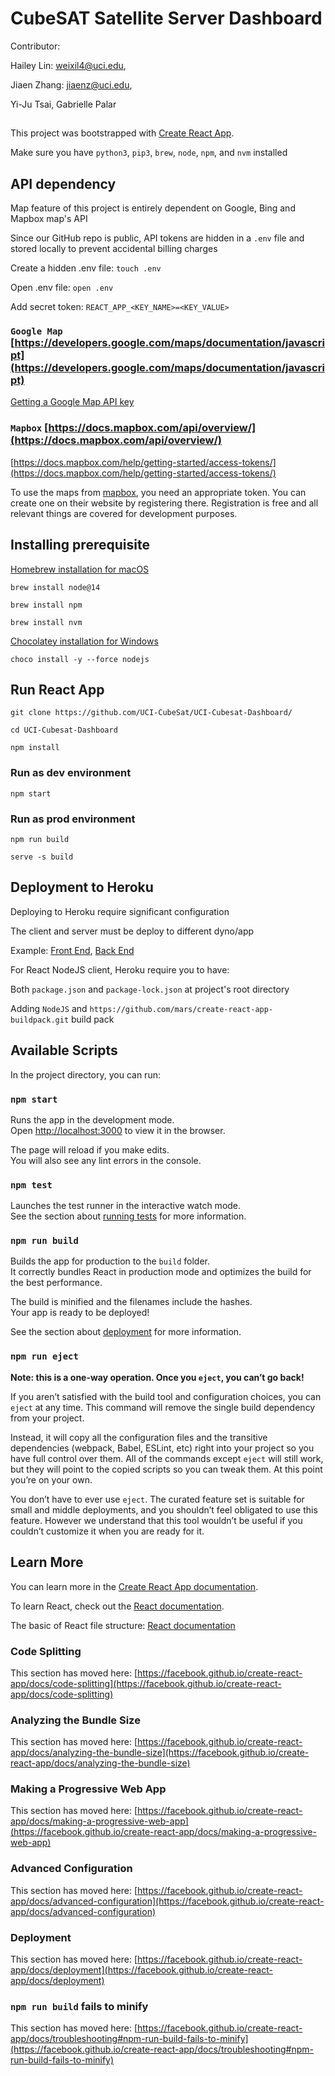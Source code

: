 # CubeSAT Satellite Server Dashboard

Contributor:

Hailey Lin: weixil4@uci.edu,

Jiaen Zhang: jiaenz@uci.edu,

Yi-Ju Tsai, Gabrielle Palar

##

This project was bootstrapped with [Create React App](https://github.com/facebook/create-react-app).

Make sure you have `python3`, `pip3`, `brew`, `node`, `npm`, and `nvm` installed

## API dependency

Map feature of this project is entirely dependent on Google, Bing and Mapbox map's API

Since our GitHub repo is public, API tokens are hidden in a `.env` file and stored locally to prevent accidental billing charges


Create a hidden .env file: `touch .env`

Open .env file: `open .env`

Add secret token: `REACT_APP_<KEY_NAME>=<KEY_VALUE>`

### `Google Map` [https://developers.google.com/maps/documentation/javascript](https://developers.google.com/maps/documentation/javascript)

[Getting a Google Map API key](https://developers.google.com/maps/documentation/javascript/get-api-key)

### `Mapbox` [https://docs.mapbox.com/api/overview/](https://docs.mapbox.com/api/overview/)

[https://docs.mapbox.com/help/getting-started/access-tokens/](https://docs.mapbox.com/help/getting-started/access-tokens/)

To use the maps from [mapbox](https://www.mapbox.com/),
you need an appropriate token.
You can create one on their website by registering there.
Registration is free and all relevant things are covered for development purposes.

## Installing prerequisite

[Homebrew installation for macOS](https://brew.sh/)

`brew install node@14`

`brew install npm`

`brew install nvm`

[Chocolatey installation for Windows](https://chocolatey.org/install)

`choco install -y --force nodejs`

## Run React App

`git clone https://github.com/UCI-CubeSat/UCI-Cubesat-Dashboard/`

`cd UCI-Cubesat-Dashboard`

`npm install`

### Run as dev environment

`npm start`

### Run as prod environment

`npm run build`

`serve -s build`

## Deployment to Heroku

Deploying to Heroku require significant configuration

The client and server must be deploy to different dyno/app

Example: [Front End](https://uci-cubesat-dashboard.herokuapp.com/), [Back End](https://uci-cubesat-server.herokuapp.com/)

For React NodeJS client, Heroku require you to have:

Both `package.json` and `package-lock.json` at project's root directory

Adding `NodeJS` and `https://github.com/mars/create-react-app-buildpack.git` build pack

## Available Scripts

In the project directory, you can run:

### `npm start`

Runs the app in the development mode.\
Open [http://localhost:3000](http://localhost:3000) to view it in the browser.

The page will reload if you make edits.\
You will also see any lint errors in the console.

### `npm test`

Launches the test runner in the interactive watch mode.\
See the section about [running tests](https://facebook.github.io/create-react-app/docs/running-tests) for more information.

### `npm run build`

Builds the app for production to the `build` folder.\
It correctly bundles React in production mode and optimizes the build for the best performance.

The build is minified and the filenames include the hashes.\
Your app is ready to be deployed!

See the section about [deployment](https://facebook.github.io/create-react-app/docs/deployment) for more information.

### `npm run eject`

**Note: this is a one-way operation. Once you `eject`, you can’t go back!**

If you aren’t satisfied with the build tool and configuration choices, you can `eject` at any time. This command will remove the single build dependency from your project.

Instead, it will copy all the configuration files and the transitive dependencies (webpack, Babel, ESLint, etc) right into your project so you have full control over them. All of the commands except `eject` will still work, but they will point to the copied scripts so you can tweak them. At this point you’re on your own.

You don’t have to ever use `eject`. The curated feature set is suitable for small and middle deployments, and you shouldn’t feel obligated to use this feature. However we understand that this tool wouldn’t be useful if you couldn’t customize it when you are ready for it.

## Learn More

You can learn more in the [Create React App documentation](https://facebook.github.io/create-react-app/docs/getting-started).

To learn React, check out the [React documentation](https://reactjs.org/).

The basic of React file structure: [React documentation](https://www.cluemediator.com/create-react-application-multiple-components)

### Code Splitting

This section has moved here: [https://facebook.github.io/create-react-app/docs/code-splitting](https://facebook.github.io/create-react-app/docs/code-splitting)

### Analyzing the Bundle Size

This section has moved here: [https://facebook.github.io/create-react-app/docs/analyzing-the-bundle-size](https://facebook.github.io/create-react-app/docs/analyzing-the-bundle-size)

### Making a Progressive Web App

This section has moved here: [https://facebook.github.io/create-react-app/docs/making-a-progressive-web-app](https://facebook.github.io/create-react-app/docs/making-a-progressive-web-app)

### Advanced Configuration

This section has moved here: [https://facebook.github.io/create-react-app/docs/advanced-configuration](https://facebook.github.io/create-react-app/docs/advanced-configuration)

### Deployment

This section has moved here: [https://facebook.github.io/create-react-app/docs/deployment](https://facebook.github.io/create-react-app/docs/deployment)

### `npm run build` fails to minify

This section has moved here: [https://facebook.github.io/create-react-app/docs/troubleshooting#npm-run-build-fails-to-minify](https://facebook.github.io/create-react-app/docs/troubleshooting#npm-run-build-fails-to-minify)
